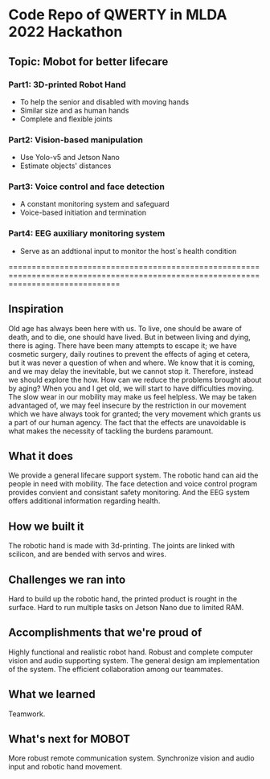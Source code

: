 # Code Repo of QWERTY in MLDA 2022 Hackathon
## Topic: Mobot for better lifecare 
### Part1: 3D-printed Robot Hand
- To help the senior and disabled with moving hands 
- Similar size and as human hands
- Complete and flexible joints

### Part2: Vision-based manipulation
- Use Yolo-v5 and Jetson Nano
- Estimate objects' distances

### Part3: Voice control and face detection
- A constant monitoring system and safeguard
- Voice-based initiation and termination

### Part4: EEG auxiliary monitoring system
- Serve as an addtional input to monitor the host`s health condition

====================================================================================================================================
## Inspiration
Old age has always been here with us. To live, one should be aware of death, and to die, one should have lived. But in between living and dying, there is aging. There have been many attempts to escape it; we have cosmetic surgery, daily routines to prevent the effects of aging et cetera, but it was never a question of when and where. We know that it is coming, and we may delay the inevitable, but we cannot stop it. Therefore, instead we should explore the how. How can we reduce the problems brought about by aging?  When you and I get old, we will start to have difficulties moving. The slow wear in our mobility may make us feel helpless. We may be taken advantaged of, we may feel insecure by the restriction in our movement which we have always took for granted; the very movement which grants us a part of our human agency. The fact that the effects are unavoidable is what makes the necessity of tackling the burdens paramount.

## What it does
We provide a general lifecare support system. The robotic hand can aid the people in need with mobility. The face detection and voice control program provides convient and consistant safety monitoring. And the EEG system offers additional information regarding health.
## How we built it
The robotic hand is made with 3d-printing. The joints are linked with scilicon, and are bended with servos and wires.
## Challenges we ran into
Hard to build up the robotic hand, the printed product is rought in the surface. Hard to run multiple tasks on Jetson Nano due to limited RAM.
## Accomplishments that we're proud of
Highly functional and realistic robot hand. Robust and complete computer vision and audio supporting system. The general design am implementation of the system. The efficient collaboration among our teammates. 
## What we learned
Teamwork.
## What's next for MOBOT
More robust remote communication system. Synchronize vision and audio input and robotic hand movement.
